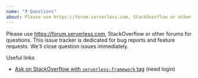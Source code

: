 ```yaml
---
name: "❓ Questions"
about: Please use https://forum.serverless.com, StackOverflow or other forums for questions
---
```


Please use https://forum.serverless.com, StackOverflow or other forums for questions.
This issue tracker is dedicated for bug reports and feature requests.
We'll close question issues immediately.


Useful links
* [Ask on StackOverflow with `serverless-framework` tag](https://stackoverflow.com/questions/ask?tags=serverless-framework) (need login)
